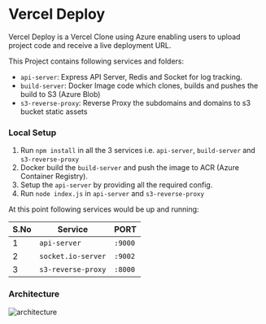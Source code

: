 # Vercel Deploy
Vercel Deploy is a Vercel Clone using Azure enabling users to upload project code and receive a live deployment URL.

This Project contains following services and folders:

- `api-server`: Express API Server, Redis and Socket for log tracking.
- `build-server`: Docker Image code which clones, builds and pushes the build to S3 (Azure Blob)
- `s3-reverse-proxy`: Reverse Proxy the subdomains and domains to s3 bucket static assets

### Local Setup

1. Run `npm install` in all the 3 services i.e. `api-server`, `build-server` and `s3-reverse-proxy`
2. Docker build the `build-server` and push the image to ACR (Azure Container Registry).
3. Setup the `api-server` by providing all the required config.
4. Run `node index.js` in `api-server` and `s3-reverse-proxy`

At this point following services would be up and running:

| S.No | Service            | PORT    |
| ---- | ------------------ | ------- |
| 1    | `api-server`       | `:9000` |
| 2    | `socket.io-server` | `:9002` |
| 3    | `s3-reverse-proxy` | `:8000` |

### Architecture
![architecture](https://github.com/Ayt1da/Vercel-clone/assets/61749332/017eaa33-4589-4155-89cd-04275f7f3d5f)

